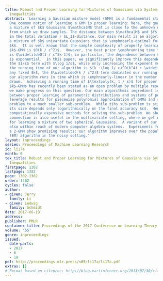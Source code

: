 ```yaml
---
title: Robust and Proper Learning for Mixtures of Gaussians via Systems of Polynomial
  Inequalities
abstract: 'Learning a Gaussian mixture model (GMM) is a fundamental statistical problem.
  One common notion of learning a GMM is proper learning: here, the goal is to find
  a mixture of $k$ Gaussians $\mathcalM$ that is close to the unknown density $f$
  from which we draw samples. The distance between $\mathcalM$ and $f$ is often measured
  in the total variation / $L_1$-distance. Our main result is an algorithm for learning
  a mixture of $k$ univariate Gaussians that is \emphnearly-optimal for any fixed
  $k$.  It is well known that the sample complexity of properly learning a univariate
  $k$-GMM is $O(k / ε^2)$.  However, the best prior \emphrunning time for this problem
  is $\widetildeO(1 / ε^3k-1)$; in particular, the dependence between $1/ε$ and $k$
  is exponential.  In this paper, we significantly improve this dependence by replacing
  the $1/ε$ term with $\log 1/ε$, while only increasing the exponent moderately.  Specifically,
  the running time of our algorithm is $(k ⋅\log 1/ ε)^O(k^4) + \widetildeO(k / ε^2)$.  For
  any fixed $k$, the $\widetildeO(k / ε^2)$ term dominates our running time, and thus
  our algorithm runs in time which is \emphnearly-linear in the number of samples
  drawn.  Achieving a running time of $\textpoly(k, 1 / ε)$ for proper learning of
  $k$-GMMs has recently been stated as an open problem by multiple researchers, and
  we make progress on this question. Our main algorithmic ingredient is a new connection
  between proper learning of parametric distributions and systems of polynomial inequalities.  We
  leverage results for piecewise polynomial approximation of GMMs and reduce the learning
  problem to a much smaller sub-problem.  While tihs sub-problem is still non-convex,
  its size depends only logarithmically on the final accuracy $ε$.  Hence we can invoke
  computationally expensive methods for solving the sub-problem. We show that our
  connection is also useful in the multivariate setting, where we get new results
  for learning a mixture of two spherical Gaussians.  A variant of our approach is
  also within reach of modern computer algebra systems.  Experiments for learning
  a 2-GMM show promising results: our algorithm improves over the popular Expectation-Maximization
  (EM) algorithm in the noisy setting.'
layout: inproceedings
series: Proceedings of Machine Learning Research
id: li17a
month: 0
tex_title: Robust and Proper Learning for Mixtures of Gaussians via Systems of Polynomial
  Inequalities
firstpage: 1302
lastpage: 1382
page: 1302-1382
order: 1302
cycles: false
author:
- given: Jerry
  family: Li
- given: Ludwig
  family: Schmidt
date: 2017-06-18
address: 
publisher: PMLR
container-title: Proceedings of the 2017 Conference on Learning Theory
volume: '65'
genre: inproceedings
issued:
  date-parts:
  - 2017
  - 6
  - 18
pdf: http://proceedings.mlr.press/v65/li17a/li17a.pdf
extras: []
# Format based on citeproc: http://blog.martinfenner.org/2013/07/30/citeproc-yaml-for-bibliographies/
---
```

